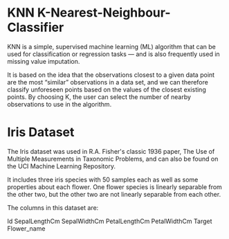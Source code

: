 # KNN K-Nearest-Neighbour-Classifier

KNN is a simple, supervised machine learning (ML) algorithm that can be used for classification or regression tasks — and is also frequently used in missing value imputation.

It is based on the idea that the observations closest to a given data point are the most “similar” observations in a data set, and we can therefore classify unforeseen points based on the values of the closest existing points. 
By choosing K, the user can select the number of nearby observations to use in the algorithm.


# Iris Dataset

The Iris dataset was used in R.A. Fisher's classic 1936 paper, The Use of Multiple Measurements in Taxonomic Problems, and can also be found on the UCI Machine Learning Repository.

It includes three iris species with 50 samples each as well as some properties about each flower. One flower species is linearly separable from the other two, but the other two are not linearly separable from each other.

The columns in this dataset are:

Id
SepalLengthCm
SepalWidthCm
PetalLengthCm
PetalWidthCm
Target
Flower_name
